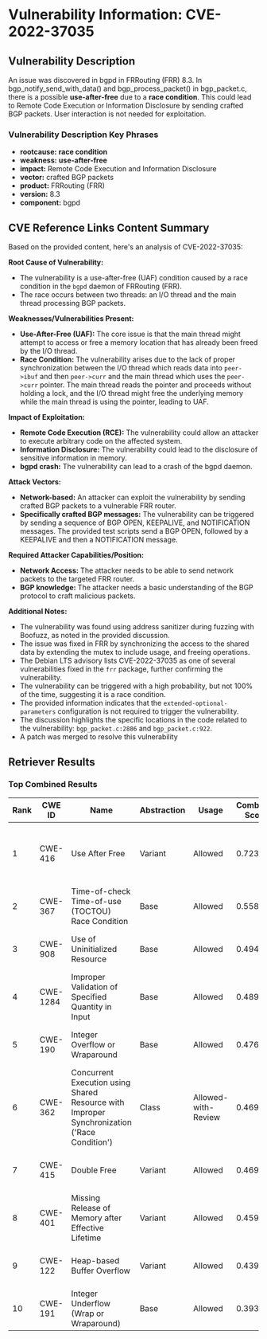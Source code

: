 # Vulnerability Information: CVE-2022-37035

## Vulnerability Description
An issue was discovered in bgpd in FRRouting (FRR) 8.3. In bgp_notify_send_with_data() and bgp_process_packet() in bgp_packet.c, there is a possible **use-after-free** due to a **race condition**. This could lead to Remote Code Execution or Information Disclosure by sending crafted BGP packets. User interaction is not needed for exploitation.

### Vulnerability Description Key Phrases
- **rootcause:** **race condition**
- **weakness:** **use-after-free**
- **impact:** Remote Code Execution and Information Disclosure
- **vector:** crafted BGP packets
- **product:** FRRouting (FRR)
- **version:** 8.3
- **component:** bgpd

## CVE Reference Links Content Summary
Based on the provided content, here's an analysis of CVE-2022-37035:

**Root Cause of Vulnerability:**

- The vulnerability is a use-after-free (UAF) condition caused by a race condition in the `bgpd` daemon of FRRouting (FRR).
- The race occurs between two threads: an I/O thread and the main thread processing BGP packets.

**Weaknesses/Vulnerabilities Present:**

- **Use-After-Free (UAF):** The core issue is that the main thread might attempt to access or free a memory location that has already been freed by the I/O thread.
- **Race Condition:** The vulnerability arises due to the lack of proper synchronization between the I/O thread which reads data into `peer->ibuf` and then `peer->curr` and the main thread which uses the `peer->curr` pointer. The main thread reads the pointer and proceeds without holding a lock, and the I/O thread might free the underlying memory while the main thread is using the pointer, leading to UAF.

**Impact of Exploitation:**

- **Remote Code Execution (RCE):** The vulnerability could allow an attacker to execute arbitrary code on the affected system.
- **Information Disclosure:** The vulnerability could lead to the disclosure of sensitive information in memory.
- **bgpd crash:** The vulnerability can lead to a crash of the bgpd daemon.

**Attack Vectors:**

- **Network-based:** An attacker can exploit the vulnerability by sending crafted BGP packets to a vulnerable FRR router.
- **Specifically crafted BGP messages:** The vulnerability can be triggered by sending a sequence of BGP OPEN, KEEPALIVE, and NOTIFICATION messages. The provided test scripts send a BGP OPEN, followed by a KEEPALIVE and then a NOTIFICATION message.

**Required Attacker Capabilities/Position:**

- **Network Access:** The attacker needs to be able to send network packets to the targeted FRR router.
- **BGP knowledge:** The attacker needs a basic understanding of the BGP protocol to craft malicious packets.

**Additional Notes:**

- The vulnerability was found using address sanitizer during fuzzing with Boofuzz, as noted in the provided discussion.
- The issue was fixed in FRR by synchronizing the access to the shared data by extending the mutex to include usage, and freeing operations.
- The Debian LTS advisory lists CVE-2022-37035 as one of several vulnerabilities fixed in the `frr` package, further confirming the vulnerability.
- The vulnerability can be triggered with a high probability, but not 100% of the time, suggesting it is a race condition.
- The provided information indicates that the `extended-optional-parameters` configuration is not required to trigger the vulnerability.
- The discussion highlights the specific locations in the code related to the vulnerability: `bgp_packet.c:2886` and `bgp_packet.c:922`.
- A patch was merged to resolve this vulnerability

## Retriever Results

### Top Combined Results

| Rank | CWE ID | Name | Abstraction | Usage | Combined Score | Retrievers | Individual Scores |
|------|--------|------|-------------|-------|---------------|------------|-------------------|
| 1 | CWE-416 | Use After Free | Variant | Allowed | 0.7238 | dense, sparse, graph | dense: 0.534, sparse: 0.418, graph: 0.776 |
| 2 | CWE-367 | Time-of-check Time-of-use (TOCTOU) Race Condition | Base | Allowed | 0.5581 | sparse, graph | sparse: 0.424, graph: 0.882 |
| 3 | CWE-908 | Use of Uninitialized Resource | Base | Allowed | 0.4945 | dense, sparse | dense: 0.520, sparse: 0.410 |
| 4 | CWE-1284 | Improper Validation of Specified Quantity in Input | Base | Allowed | 0.4894 | dense, sparse | dense: 0.520, sparse: 0.400 |
| 5 | CWE-190 | Integer Overflow or Wraparound | Base | Allowed | 0.4769 | dense, sparse | dense: 0.520, sparse: 0.379 |
| 6 | CWE-362 | Concurrent Execution using Shared Resource with Improper Synchronization ('Race Condition') | Class | Allowed-with-Review | 0.4695 | dense, sparse, graph | dense: 0.553, sparse: 0.520, graph: 0.630 |
| 7 | CWE-415 | Double Free | Variant | Allowed | 0.4692 | sparse, graph | sparse: 0.404, graph: 0.776 |
| 8 | CWE-401 | Missing Release of Memory after Effective Lifetime | Variant | Allowed | 0.4599 | dense, sparse | dense: 0.546, sparse: 0.393 |
| 9 | CWE-122 | Heap-based Buffer Overflow | Variant | Allowed | 0.4391 | dense, sparse | dense: 0.518, sparse: 0.378 |
| 10 | CWE-191 | Integer Underflow (Wrap or Wraparound) | Base | Allowed | 0.3935 | dense, sparse | dense: 0.520, sparse: 0.232 |

